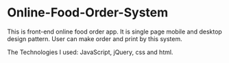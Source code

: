 # Online-Food-Order-System

This is front-end online food order app. It is single page mobile and desktop design pattern. User can make order and print by this system. 

The Technologies I used:
JavaScript, jQuery, css and html.
